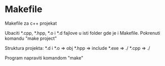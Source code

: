 # Makefile
Makefile za c++ projekat

Ubaciti *.cpp, *.hpp, *.o i *.d fajlove u isti folder gde je i Makefile.
Pokrenuti komandu "make project"

Struktura projekta:
  *.d i *.o => obj
  *.hpp => include
  *.exe => ./
  *.cpp => ./

Program napraviti komandom "make"

